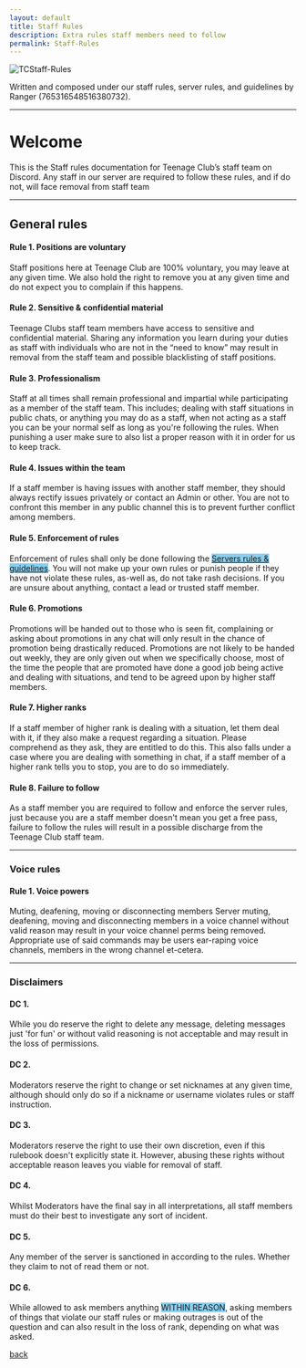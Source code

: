 ```yaml
---
layout: default
title: Staff Rules
description: Extra rules staff members need to follow
permalink: Staff-Rules
---
```


![TCStaff-Rules](https://ranger-4297.github.io/TeenageClub/assets/images/titles/TCSR.png)


Written and composed under our staff rules, server rules, and guidelines by Ranger (765316548516380732).

---

# Welcome



This is the Staff rules documentation for Teenage Club’s staff team on Discord. Any staff in our server are required to follow these rules, and if do not, will face removal from staff team

---

## General rules

#### Rule 1. Positions are voluntary

Staff positions here at Teenage Club are 100% voluntary, you may leave at any given time. We also hold the right to remove you at any given time and do not expect you to complain if this happens.


#### Rule 2. Sensitive & confidential material

Teenage Clubs staff team members have access to sensitive and confidential material. Sharing any information you learn during your duties as staff with individuals who are not in the “need to know” may result in removal from the staff team and possible blacklisting of staff positions.


#### Rule 3. Professionalism

Staff at all times shall remain professional and impartial while participating as a member of the staff team. This includes; dealing with staff situations in public chats, or anything you may do as a staff, when not acting as a staff you can be your normal self as long as you're following the rules. When punishing a user make sure to also list a proper reason with it in order for us to keep track.


#### Rule 4. Issues within the team

If a staff member is having issues with another staff member, they should always rectify issues privately or contact an Admin or other. You are not to confront this member in any public channel this is to prevent further conflict among members.


#### Rule 5. Enforcement of rules

Enforcement of rules shall only be done following the <span style="background-color: #89cff0"><a href="Rules">Servers rules & guidelines</a></span>. You will not make up your own rules or punish people if they have not violate these rules, as-well as, do not take rash decisions. If you are unsure about anything, contact a lead or trusted staff member.

#### Rule 6. Promotions

Promotions will be handed out to those who is seen fit, complaining or asking about promotions in any chat will only result in the chance of promotion being drastically reduced. Promotions are not likely to be handed out weekly, they are only given out when we specifically choose, most of the time the people that are promoted have done a good job being active and dealing with situations, and tend to be agreed upon by higher staff members.


#### Rule 7. Higher ranks

If a staff member of higher rank is dealing with a situation, let them deal with it, if they also make a request regarding a situation. Please comprehend as they ask, they are entitled to do this. This also falls under a case where you are dealing with something in chat, if a staff member of a higher rank tells you to stop, you are to do so immediately.

#### Rule 8. Failure to follow

As a staff member you are required to follow and enforce the server rules, just because you are a staff member doesn't mean you get a free pass, failure to follow the rules will result in a possible discharge from the Teenage Club staff team.

---

### Voice rules

#### Rule 1. Voice powers

Muting, deafening, moving or disconnecting members
Server muting, deafening, moving and disconnecting members in a voice channel without valid reason may result in your voice channel perms being removed.
Appropriate use of said commands may be users ear-raping voice channels, members in the wrong channel et-cetera.

---

### Disclaimers

#### DC 1.

While you do reserve the right to delete any message, deleting messages just 'for fun' or without valid reasoning is not acceptable and may result in the loss of permissions.
#### DC 2.

Moderators reserve the right to change or set nicknames at any given time, although should only do so if a nickname or username violates rules or staff instruction.
#### DC 3.

Moderators reserve the right to use their own discretion, even if this rulebook doesn't explicitly state it. However, abusing these rights without acceptable reason leaves you viable for removal of staff.
#### DC 4.

Whilst Moderators have the final say in all interpretations, all staff members must do their best to investigate any sort of incident.
#### DC 5.

Any member of the server is sanctioned in according to the rules. Whether they claim to not of read them or not.
#### DC 6.

While allowed to ask members anything <span style="background-color: #89cff0">WITHIN REASON</span>, asking members of things that violate our staff rules or making outrages is out of the question and can also result in the loss of rank, depending on what was asked.

[back](./)